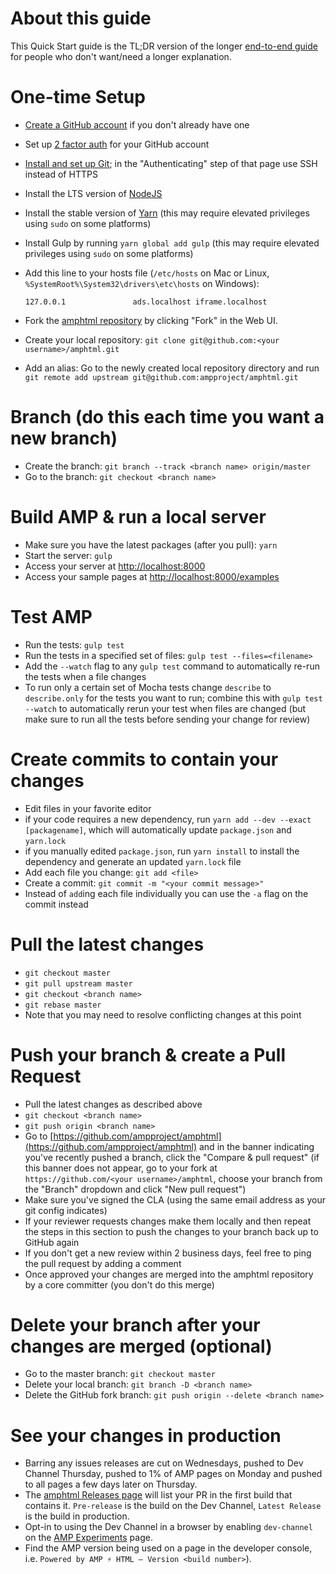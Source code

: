 <!---
Copyright 2017 The AMP HTML Authors. All Rights Reserved.

Licensed under the Apache License, Version 2.0 (the "License");
you may not use this file except in compliance with the License.
You may obtain a copy of the License at

      http://www.apache.org/licenses/LICENSE-2.0

Unless required by applicable law or agreed to in writing, software
distributed under the License is distributed on an "AS-IS" BASIS,
WITHOUT WARRANTIES OR CONDITIONS OF ANY KIND, either express or implied.
See the License for the specific language governing permissions and
limitations under the License.
-->

# About this guide

This Quick Start guide is the TL;DR version of the longer [end-to-end guide](getting-started-e2e.md) for people who don't want/need a longer explanation.

# One-time Setup

* [Create a GitHub account](https://help.github.com/articles/signing-up-for-a-new-github-account/) if you don't already have one
* Set up [2 factor auth](https://help.github.com/articles/about-two-factor-authentication/) for your GitHub account

* [Install and set up Git](https://help.github.com/articles/set-up-git/); in the "Authenticating" step of that page use SSH instead of HTTPS

* Install the LTS version of [NodeJS](https://nodejs.org/)

* Install the stable version of [Yarn](https://yarnpkg.com/en/docs/install) (this may require elevated privileges using `sudo` on some platforms)

* Install Gulp by running `yarn global add gulp` (this may require elevated privileges using `sudo` on some platforms)

* Add this line to your hosts file (`/etc/hosts` on Mac or Linux, `%SystemRoot%\System32\drivers\etc\hosts` on Windows):

    ```
    127.0.0.1               ads.localhost iframe.localhost
    ```

* Fork the [amphtml repository](https://github.com/ampproject/amphtml) by clicking "Fork" in the Web UI.

* Create your local repository: `git clone git@github.com:<your username>/amphtml.git`
* Add an alias:  Go to the newly created local repository directory and run `git remote add upstream git@github.com:ampproject/amphtml.git`

# Branch (do this each time you want a new branch)

* Create the branch: `git branch --track <branch name> origin/master`
* Go to the branch: `git checkout <branch name>`

# Build AMP & run a local server

* Make sure you have the latest packages (after you pull): `yarn`
* Start the server: `gulp`
* Access your server at [http://localhost:8000](http://localhost:8000)
* Access your sample pages at [http://localhost:8000/examples](http://localhost:8000/examples)

# Test AMP

* Run the tests: `gulp test`
* Run the tests in a specified set of files: `gulp test --files=<filename>`
* Add the `--watch` flag to any `gulp test` command to automatically re-run the tests when a file changes
* To run only a certain set of Mocha tests change  `describe` to `describe.only` for the tests you want to run; combine this with `gulp test --watch` to automatically rerun your test when files are changed   (but make sure to run all the tests before sending your change for review)

# Create commits to contain your changes

* Edit files in your favorite editor
* if your code requires a new dependency, run `yarn add --dev --exact [packagename]`, which will automatically update `package.json` and `yarn.lock`
* if you manually edited `package.json`, run `yarn install` to install the dependency and generate an updated `yarn.lock` file
* Add each file you change: `git add <file>`
* Create a commit: `git commit -m "<your commit message>"`
* Instead of `add`ing each file individually you can use the `-a` flag on the commit instead

# Pull the latest changes

* `git checkout master`
* `git pull upstream master`
* `git checkout <branch name>`
* `git rebase master`
* Note that you may need to resolve conflicting changes at this point

# Push your branch & create a Pull Request

* Pull the latest changes as described above
* `git checkout <branch name>`
* `git push origin <branch name>`
* Go to [https://github.com/ampproject/amphtml](https://github.com/ampproject/amphtml) and in the banner indicating you've recently pushed a branch, click the "Compare & pull request"  (if this banner does not appear, go to your fork at `https://github.com/<your username>/amphtml`, choose your branch from the "Branch" dropdown and click "New pull request")
* Make sure you've signed the CLA (using the same email address as your git config indicates)
* If your reviewer requests changes make them locally and then repeat the steps in this section to push the changes to your branch back up to GitHub again
* If you don't get a new review within 2 business days, feel free to ping the pull request by adding a comment
* Once approved your changes are merged into the amphtml repository by a core committer (you don't do this merge)

# Delete your branch after your changes are merged (optional)

* Go to the master branch: `git checkout master`
* Delete your local branch: `git branch -D <branch name>`
* Delete the GitHub fork branch: `git push origin --delete <branch name>`

# See your changes in production

* Barring any issues releases are cut on Wednesdays, pushed to Dev Channel Thursday, pushed to 1% of AMP pages on Monday and pushed to all pages a few days later on Thursday.
* The [amphtml Releases page](https://github.com/ampproject/amphtml/releases) will list your PR in the first build that contains it.  `Pre-release` is the build on the Dev Channel, `Latest Release` is the build in production.
* Opt-in to using the Dev Channel in a browser by enabling `dev-channel` on the [AMP Experiments](https://cdn.ampproject.org/experiments.html) page.
* Find the AMP version being used on a page in the developer console, i.e. `Powered by AMP ⚡ HTML – Version <build number>`).
